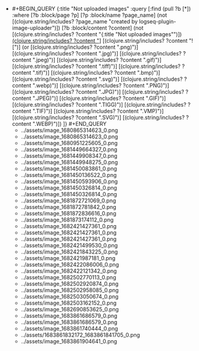 - #+BEGIN_QUERY
  {:title "Not uploaded images"
    :query [:find (pull ?b [*])
          :where
          [?b :block/page ?p]
          [?p :block/name ?page_name]
          (not [(clojure.string/includes? ?page_name "created by logseq-plugin-image-uploader")])
          [?b :block/content ?content]
          (not [(clojure.string/includes? ?content "{:title \"Not uploaded images\"")])
          [(clojure.string/includes? ?content "](../assets")]
          [(clojure.string/includes? ?content "![")]
          (or [(clojure.string/includes? ?content ".png)")]
              [(clojure.string/includes? ?content ".jpg)")]
              [(clojure.string/includes? ?content ".jpeg)")]
              [(clojure.string/includes? ?content ".gif)")]
              [(clojure.string/includes? ?content ".tiff)")]
              [(clojure.string/includes? ?content ".tif)")]
              [(clojure.string/includes? ?content ".bmp)")]
              [(clojure.string/includes? ?content ".svg)")]
              [(clojure.string/includes? ?content ".webp)")]
              [(clojure.string/includes? ?content ".PNG)")]
              [(clojure.string/includes? ?content ".JPG)")]
              [(clojure.string/includes? ?content ".JPEG)")]
              [(clojure.string/includes? ?content ".GIF)")]
              [(clojure.string/includes? ?content ".TIGG)")]
              [(clojure.string/includes? ?content ".TIF)")]
              [(clojure.string/includes? ?content ".VMP)")]
              [(clojure.string/includes? ?content ".SVG)")]
              [(clojure.string/includes? ?content ".WEBP)")])
        ]}
  #+END_QUERY
	- ../assets/image_1680865314623_0.png
	- ../assets/image_1680865314623_0.png
	- ../assets/image_1680951225605_0.png
	- ../assets/image_1681449664327_0.png
	- ../assets/image_1681449908347_0.png
	- ../assets/image_1681449948275_0.png
	- ../assets/image_1681450083861_0.png
	- ../assets/image_1681450136522_0.png
	- ../assets/image_1681450593906_0.png
	- ../assets/image_1681450326814_0.png
	- ../assets/image_1681450326814_0.png
	- ../assets/image_1681872721069_0.png
	- ../assets/image_1681872781842_0.png
	- ../assets/image_1681872836616_0.png
	- ../assets/image_1681873174112_0.png
	- ../assets/image_1682421427361_0.png
	- ../assets/image_1682421427361_0.png
	- ../assets/image_1682421427361_0.png
	- ../assets/image_1682421499530_0.png
	- ../assets/image_1682421843225_0.png
	- ../assets/image_1682421987181_0.png
	- ../assets/image_1682422086006_0.png
	- ../assets/image_1682422121342_0.png
	- ../assets/image_1682502770113_0.png
	- ../assets/image_1682502920874_0.png
	- ../assets/image_1682502958085_0.png
	- ../assets/image_1682503050674_0.png
	- ../assets/image_1682503162152_0.png
	- ../assets/image_1682690853625_0.png
	- ../assets/image_1683861686579_0.png
	- ../assets/image_1683861686579_0.png
	- ../assets/image_1683861740444_0.png
	- ../assets/1683861832172_1683861841705_0.png
	- ../assets/image_1683861904641_0.png